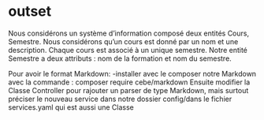 # outset
Nous considérons un système d’information composé deux entités Cours, Semestre.
Nous considérons qu’un cours est donné par un nom et une description. Chaque cours est associé
à un unique semestre. Notre entité Semestre a deux attributs : nom de la formation et nom du semestre.

Pour avoir le format Markdown:
-installer avec le composer notre Markdown avec la commande :
composer require cebe/markdown
Ensuite modifier la Classe Controller pour rajouter un parser de type Markdown, mais surtout préciser le nouveau service
dans notre dossier config/dans le fichier services.yaml qui est aussi une Classe
